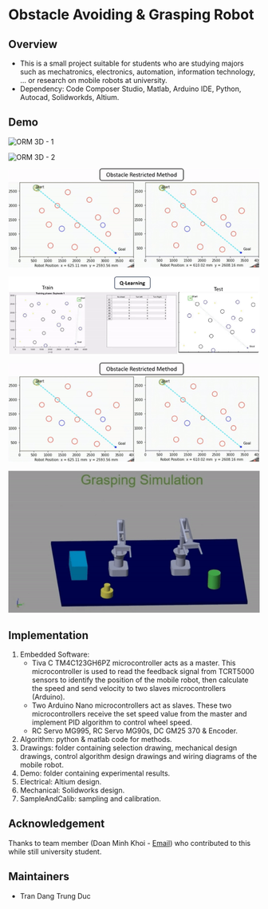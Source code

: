 # Obstacle Avoiding & Grasping Robot

## Overview
- This is a small project suitable for students who are studying majors such as mechatronics, electronics, automation, information technology, ... or research on mobile robots at university.
- Dependency: Code Composer Studio, Matlab, Arduino IDE, Python, Autocad, Solidworkds, Altium.

## Demo

![ORM 3D - 1](Demo/ORM_3D_1.gif)

![ORM 3D - 2](Demo/ORM_3D_2.gif)

![Obstacle Restricted Method](Demo/ORM.gif)

![Q-Learning](Demo/Q_Learning.gif)

![Obstacle Restricted Method](Demo/ORM.gif)

![Grasping Simulation](Demo/grasping_simulation.gif)

## Implementation
1. Embedded Software:
    - Tiva C TM4C123GH6PZ microcontroller acts as a master. This microcontroller is used to read the feedback signal from TCRT5000 sensors to identify the position of the mobile robot, then calculate the speed and send velocity to two slaves microcontrollers (Arduino).
    - Two Arduino Nano microcontrollers act as slaves. These two microcontrollers receive the set speed value from the master and implement PID algorithm to control wheel speed.
    - RC Servo MG995, RC Servo MG90s, DC GM25 370 & Encoder.
2. Algorithm: python & matlab code for methods.
3. Drawings: folder containing selection drawing, mechanical design drawings, control algorithm design drawings and wiring diagrams of the mobile robot.
4. Demo: folder containing experimental results.
5. Electrical: Altium design.
6. Mechanical: Solidworks design.
7. SampleAndCalib: sampling and calibration.

## Acknowledgement

Thanks to team member (Doan Minh Khoi - [Email](1611648@hcmut.edu.com)) who contributed to this while still university student.

## Maintainers
* Tran Dang Trung Duc
